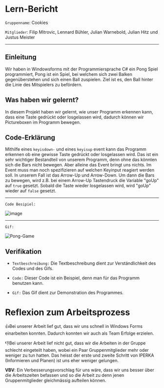# Lern-Bericht
`Gruppenname`: Cookies 

`Mitglieder`: Filip Mitrovic, Lennard Bühler, Julian Warnebold, Julian Hitz und Justus Meister

-----------------------------------------------------------------------------------------------------------------------------------------------------------------------
## Einleitung
Wir haben in Windowsforms mit der Programmiersprache C# ein Pong Spiel programmiert, Pong ist ein Spiel, bei welchem sich zwei Balken gegenüberstehen und sich einen Ball zuspielen. Ziel ist es, den Ball hinter die Linie des Mitspielers zu befördern.


## Was haben wir gelernt?

In diesem Projekt haben wir gelernt, wie unser Programm erkennen kann, dass eine Taste gedrückt oder losgelassen wird, dadurch können wir Pictureboxen im Programm bewegen.

## Code-Erklärung

Mithilfe eines `keyisdown-` und eines `keyisup` event kann das Programm erkennen ob eine gewisse Taste gedrückt oder losgelassen wird. Das ist ein sehr wichtiger Bestandteil von unserem Programm, denn ohne das könnten sich die Bars nicht bewegen. Aber alleine das Event bringt uns nichts. Im Event muss man noch spezifizieren auf welchen Keyinput reagiert werden soll. In unserem Fall ist das Arrow-Up und Arrow-Down. 
Um dann die Bars zu bewegen, wird z.B. bei einem Arrow-Up Tastendruck die Variable "goUp" auf `true` gesetzt. Sobald die Taste wieder losgelassen wird, wird "goUp" wieder auf `false` gesetzt.

-----------------------------------------------------------------------------------------------------------------------------------------------------------------------
`Code Besipiel:`

![image](https://user-images.githubusercontent.com/110892641/208367790-6b8b0638-fef0-491b-9198-0d18efbee2af.png)

-----------------------------------------------------------------------------------------------------------------------------------------------------------------------
`Gif:`

![Pong-Game](https://user-images.githubusercontent.com/110892641/208469719-bcd215db-4c2a-443a-9eed-ae3621f47d03.gif)



## Verifikation

* `Textbeschreibung:` Die Textbeschreibung dient zur Verständlichkeit des Codes und des Gifs.

* `Code:` Dieser Code ist ein Beispiel, denn man für das Programm benutzen kann.

* `Gif:` Das Gif dient zur Demonstration des Programmes.

# Reflexion zum Arbeitsprozess


👍Bei unserer Arbeit lief gut, dass wir uns schnell in Windows Forms einarbeiten konnten. Dadurch konnten wir auch als Team Erfolge erzielen. 


👎Bei unserer Arbeit lief nicht gut, dass wir die Arbeiten in der Gruppe schlecht eingeteilt haben, wobei ein Paar Gruppenmitglieder mehr oder weniger zu tun hatten. Das heisst der erste und zweite Schritt von IPERKA (Informieren und Planen) ist uns eher weniger gelungen. 


**VBV**: Ein Verbesserungsvorschlag für uns wäre, dass wir uns besser über die Arbeitszeiten befassen und so die Arbeit zu denn jenen Gruppenmitglieder gleichmässig aufteilen können.


